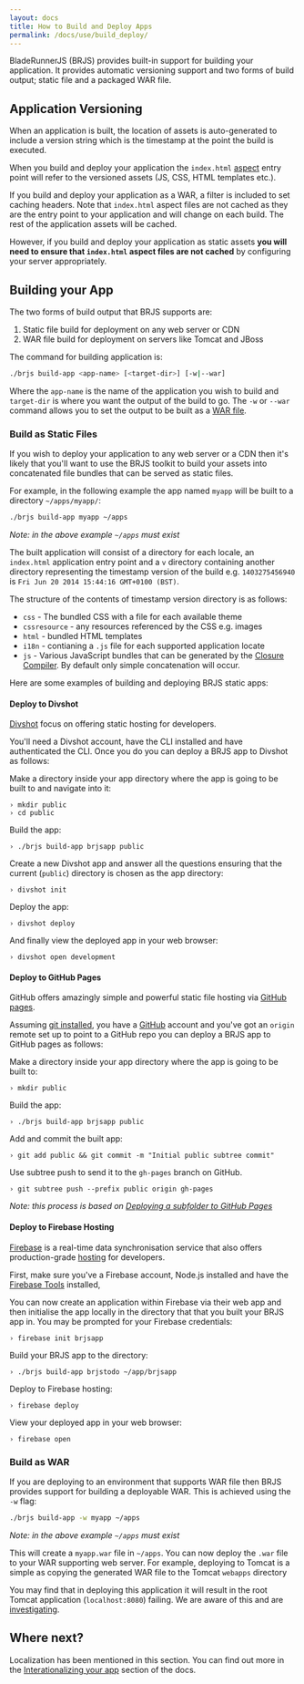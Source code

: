 ```yaml
---
layout: docs
title: How to Build and Deploy Apps
permalink: /docs/use/build_deploy/
---
```


BladeRunnerJS (BRJS) provides built-in support for building your application. It provides automatic versioning support and two forms of build output; static file and a packaged WAR file.

## Application Versioning

When an application is built, the location of assets is auto-generated to include a version string which is the timestamp at the point the build is executed.

When you build and deploy your application the `index.html` [aspect](/docs/concepts/aspects/) entry point will refer to the versioned assets (JS, CSS, HTML templates etc.).

If you build and deploy your application as a WAR, a filter is included to set caching headers. Note that `index.html` aspect files are not cached as they are the entry point to your application and will change on each build. The rest of the application assets will be cached.

However, if you build and deploy your application as static assets **you will need to ensure that `index.html` aspect files are not cached** by configuring your server appropriately.

## Building your App

The two forms of build output that BRJS supports are:

1. Static file build for deployment on any web server or CDN
2. WAR file build for deployment on servers like Tomcat and JBoss

The command for building application is:

```bash
./brjs build-app <app-name> [<target-dir>] [-w|--war]
```

Where the `app-name` is the name of the application you wish to build and `target-dir` is where you want the output of the build to go. The `-w` or `--war` command allows you to set the output to be built as a [WAR file](http://en.wikipedia.org/wiki/WAR_(file_format)).

<a name="static"></a>
### Build as Static Files

If you wish to deploy your application to any web server or a CDN then it's likely that you'll want to use the BRJS toolkit to build your assets into concatenated file bundles that can be served as static files.

For example, in the following example the app named `myapp` will be built to a directory `~/apps/myapp/`:

```bash
./brjs build-app myapp ~/apps
```

*Note: in the above example `~/apps` must exist*

The built application will consist of a directory for each locale, an `index.html` application entry point and a `v` directory containing another directory representing the timestamp version of the build e.g. `1403275456940` is `Fri Jun 20 2014 15:44:16 GMT+0100 (BST)`.

The structure of the contents of timestamp version directory is as follows:

* `css` - The bundled CSS with a file for each available theme
* `cssresource` - any resources referenced by the CSS e.g. images
* `html` - bundled HTML templates
* `i18n` - contianing a `.js` file for each supported application locate
* `js` - Various JavaScript bundles that can be generated by the [Closure Compiler](https://developers.google.com/closure/compiler/). By default only simple concatenation will occur.

Here are some examples of building and deploying BRJS static apps:

<a name="divshot"></a>
#### Deploy to Divshot

[Divshot](http://rfrr.al/kqiu) focus on offering static hosting for developers.

You'll need a Divshot account, have the CLI installed and have authenticated the CLI. Once you do you can deploy a BRJS app to Divshot as follows:

Make a directory inside your app directory where the app is going to be built to and navigate into it:

```
› mkdir public
› cd public
```

Build the app:

```
› ./brjs build-app brjsapp public
```

Create a new Divshot app and answer all the questions ensuring that the current (`public`) directory is chosen as the app directory:

```
› divshot init
```

Deploy the app:

```
› divshot deploy
```

And finally view the deployed app in your web browser:

```
› divshot open development
```

<a name="gh-pages"></a>
#### Deploy to GitHub Pages

GitHub offers amazingly simple and powerful static file hosting via [GitHub pages](https://pages.github.com/).

Assuming [git installed](http://git-scm.com/book/en/Getting-Started-Installing-Git), you have a [GitHub](http://github.com) account and you've got an `origin` remote set up to point to a GitHub repo you can deploy a BRJS app to GitHub pages as follows:

Make a directory inside your app directory where the app is going to be built to:

```
› mkdir public
```

Build the app:

```
› ./brjs build-app brjsapp public
```

Add and commit the built app:

```
› git add public && git commit -m "Initial public subtree commit"
```

Use subtree push to send it to the `gh-pages` branch on GitHub.

```
› git subtree push --prefix public origin gh-pages
```

*Note: this process is based on [Deploying a subfolder to GitHub Pages](https://gist.github.com/cobyism/4730490)*

<a name="firebase"></a>
#### Deploy to Firebase Hosting

[Firebase](http://firebase.com) is a real-time data synchronisation service that also offers production-grade [hosting](https://www.firebase.com/docs/hosting/) for developers.

First, make sure you've a Firebase account, Node.js installed and have the [Firebase Tools](https://www.firebase.com/docs/hosting/guide/command-line-tool.html) installed,

You can now create an application within Firebase via their web app and then initialise the app locally in the directory that that you built your BRJS app in. You may be prompted for your Firebase credentials:

```
› firebase init brjsapp
```

Build your BRJS app to the directory:

```
› ./brjs build-app brjstodo ~/app/brjsapp
```

Deploy to Firebase hosting:

```
› firebase deploy
```

View your deployed app in your web browser:


```
› firebase open
```

<a name="war"></a>
### Build as WAR

If you are deploying to an environment that supports WAR file then BRJS provides support for building a deployable WAR. This is achieved using the `-w` flag:

```bash
./brjs build-app -w myapp ~/apps
```

*Note: in the above example `~/apps` must exist*

This will create a `myapp.war` file in `~/apps`. You can now deploy the `.war` file to your WAR supporting web server. For example, deploying to Tomcat is a simple as copying the generated WAR file to the Tomcat `webapps` directory

<div class="alert alert-info github">
  <p>
    You may find that in deploying this application it will result in the root Tomcat application (<code>localhost:8080</code>) failing. We are aware of this and are <a href="https://github.com/BladeRunnerJS/brjs/issues/192">investigating</a>.
  </p>
</div>

## Where next?

Localization has been mentioned in this section. You can find out more in the [Interationalizing your app](/docs/use/internationalization/) section of the docs.

